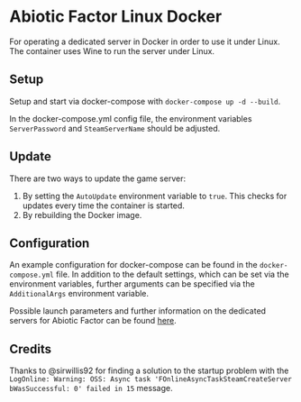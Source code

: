 # Abiotic Factor Linux Docker
For operating a dedicated server in Docker in order to use it under Linux.
The container uses Wine to run the server under Linux. 

## Setup
Setup and start via docker-compose with `docker-compose up -d --build`.

In the docker-compose.yml config file, the environment variables `ServerPassword` and `SteamServerName` should be adjusted.

## Update
There are two ways to update the game server:
1. By setting the `AutoUpdate` environment variable to `true`. This checks for updates every time the container is started.
2. By rebuilding the Docker image.

## Configuration
An example configuration for docker-compose can be found in the `docker-compose.yml` file.
In addition to the default settings, which can be set via the environment variables, further arguments can be specified via the `AdditionalArgs` environment variable.

Possible launch parameters and further information on the dedicated servers for Abiotic Factor can be found [here](https://github.com/DFJacob/AbioticFactorDedicatedServer/wiki/Technical-%E2%80%90-Launch-Parameters).

## Credits
Thanks to @sirwillis92 for finding a solution to the startup problem with the `LogOnline: Warning: OSS: Async task 'FOnlineAsyncTaskSteamCreateServer bWasSuccessful: 0' failed in 15` message.